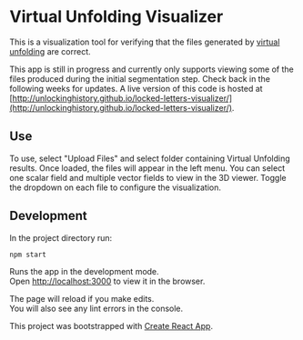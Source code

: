 # Virtual Unfolding Visualizer

This is a visualization tool for verifying that the files generated by [virtual unfolding](https://github.com/UnlockingHistory/virtual-unfolding) are correct.

This app is still in progress and currently only supports viewing some of the files produced during the initial segmentation step.  Check back in the following weeks for updates.  A live version of this code is hosted at [http://unlockinghistory.github.io/locked-letters-visualizer/](http://unlockinghistory.github.io/locked-letters-visualizer/).

## Use

To use, select "Upload Files" and select folder containing Virtual Unfolding results.  Once loaded, the files will appear in the left menu.  You can select one scalar field and multiple vector fields to view in the 3D viewer.  Toggle the dropdown on each file to configure the visualization.

## Development

In the project directory run:

`npm start`

Runs the app in the development mode.<br />
Open [http://localhost:3000](http://localhost:3000) to view it in the browser.

The page will reload if you make edits.<br />
You will also see any lint errors in the console.

This project was bootstrapped with [Create React App](https://github.com/facebook/create-react-app).
